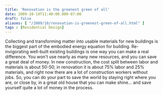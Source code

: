 ```yaml
---
title: 'Renovation is the greenest green of all'
date: 2009-10-19T11:40:00.000-07:00
draft: false
aliases: [ "/2009/10/renovation-is-greenest-green-of-all.html" ]
tags : [Residential Design]
---
```


Collecting and transforming matter into usable materials for new buildings is the biggest part of the embodied energy equation for building. Re-invigorating well-built existing buildings is one way you can make a real difference. You won't use nearly as many new resources, and you can save a great deal of money. In new construction, the cost split between labor and materials is about 50-50; in renovation it is about 75% labor and 25% materials, and right now there are a lot of construction workers without jobs. So, you can do your part to save the world by staying right where you are, or close by, in a great old house that you can make shine... and save yourself quite a lot of money in the process.